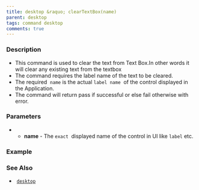 ```yaml
---
title: desktop &raquo; clearTextBox(name) 
parent: desktop
tags: command desktop
comments: true
---
```


### Description

- This command is used to clear the text from Text Box.In other words it will clear any existing text from the textbox
- The command requires the label name of the text to be cleared.
- The required  `name` is the actual `label name`  of the control displayed in the Application.
- The command will return pass if successful or else fail otherwise with error.

### Parameters

- - **name** -  The `exact`  displayed name of the control in UI like `label` etc.

### Example


### See Also
-  [`desktop`](index.html)